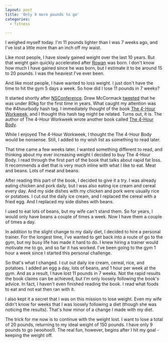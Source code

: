 ```yaml
---
layout: post
title: 'Only 9 more pounds to go'
categories:
  - fitness

---
```


I weighed myself today. I'm 11 pounds lighter than I was 7 weeks ago, and I've lost a little more than an inch off my waist.

Like most people, I have slowly gained weight over the last 10 years. But that weight gain quickly accelerated after <a href="http://rowanturner.net/">Rowan</a> was born. I don't know how much I have gained since he was born, but I estimate it to be around 15 to 20 pounds. I was the heaviest I've ever been.

And like most people, I have wanted to loss weight. I just don't have the time to hit the gym 5 days a week. So how did I lose 11 pounds in 7 weeks?

It started shortly after <a href="http://ideveloper.tv/nsconference/">NSConference</a>. Drew McCormack <a href="http://twitter.com/drewmccormack/status/185247058398154752">tweeted</a> that he was under 80kg for the first time in years. What caught my attention was the #4hourbody hash tag. I immediately thought of the book <a href="http://www.amazon.com/gp/product/0307465357/ref=as_li_ss_tl?ie=UTF8&amp;tag=whitepeaksoft-20&amp;linkCode=as2&amp;camp=1789&amp;creative=390957&amp;creativeASIN=0307465357">The 4-Hour Workweek</a>, and I thought this hash tag might be related. Turns out, it is. The author of The 4-Hour Workweek wrote another book called <a href="http://www.amazon.com/gp/product/030746363X/ref=as_li_ss_tl?ie=UTF8&amp;tag=whitepeaksoft-20&amp;linkCode=as2&amp;camp=1789&amp;creative=390957&amp;creativeASIN=030746363X">The 4-Hour Body</a>.

While I enjoyed The 4-Hour Workweek, I thought the The 4-Hour Body would be nonsense. Still, I added to my wish list as something to read later.

That time came a few weeks later. I wanted something different to read, and thinking about my ever increasing weight I decided to buy The 4-Hour Body. I read through the first part of the book that talks about rapid fat loss. It recommends a diet that is very much inline with what I like to eat. Meat and beans. Lots of meat and beans. 

After reading this part of the book, I decided to give it a try. I was already eating chicken and pork daily, but I was also eating ice cream and cereal every day. And my side dishes with my chicken and pork were usually rice or potatoes.  I cut out the daily ice cream, and I replaced the cereal with a fried egg. And I replaced my side dishes with beans. 

I used to eat lots of beans, but my wife can't stand them. So for years, I would only have beans a couple of times a week. Now I have them a couple of times a day.

In addition to the slight change to my daily diet, I decided to hire a personal trainer. For the longest time, I've wanted to get back into a route of go to the gym, but my busy life has made it hard to do. I knew hiring a trainer would motivate me to go, and so far it has worked. I've been going to the gym 1 hour a week since I started this personal challenge.

So that's what I changed. I cut out daily ice cream, cereal, rice, and potatoes. I added an egg a day, lots of beans, and 1 hour per week at the gym. And as a result, I have lost 11 pounds in 7 weeks. Not the rapid results the book claims can be achieved, but I'm only loosely following the book's advice. In fact, I haven't even finished reading the book. I read what foods to eat and not eat then ran with it.

I also kept it a secret that I was on this mission to lose weight. Even my wife didn't know for weeks that I was loosely following a diet (though she was noticing the results). That's how minor of a change I made with my diet.

The trick for me now is to continue with the weight lost. I want to lose a total of 20 pounds, returning to my ideal weight of 150 pounds. I have only 9 pounds to go (woohoo!). The real fun, however, begins after I hit my goal - keeping the weight off.
